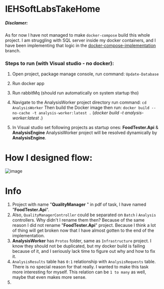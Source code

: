 
# IEHSoftLabsTakeHome

##### Disclamer:
As for now I have not managed to make `docker-compose` build this whole project. I am struggling with SQL server inside my docker containers, and I have been implementing that logic in the [docker-compose-implementation](https://github.com/Uraharadono/IEHSoftLabsTakeHome/tree/docker-compose-implementation) branch.

### Steps to run (with Visual studio - no docker):

1. Open project, package manage console, run command: `Update-Database`
2. Run docker app
3. Run rabbitMq (should run automatically on system startup tho)
4.  Navigate to the AnalysisWorker project directory
run command: `cd AnalysisWorker`
Then build the Docker image 
then run: `docker build --no-cache -t analysis-worker:latest .`
(*docker build -t analysis-worker:latest .*)

5. In Visual studio set following projects as startup ones: **FoodTester.Api** & **AnalysisEngine**
 AnalysisWorker project will be resolved dynamically by **AnalysisEngine**.

# How I designed flow:
![image](https://github.com/user-attachments/assets/8bdea940-00df-4438-99ec-4835058334e2)


# Info
1. Project with name "**QualityManager** " in pdf of task, I have named "**FoodTester.Api**". 
2. Also, `QualityManagerController` could be separated on `Batch` i `Analysis` controllers. Why didn't I rename them then? Because of the same reason I did not rename "**FoodTester.Api**" project. Because I think a lot of thing will get broken now that I have almost gotten to the end of the implementation.
3. **AnalysisWorker** has  `Protos` folder, same as `Infrastructure` project. I know they should not be duplicated, but my docker build is failing because of it, and I seriously lack time to figure out why and how to fix it.
4. `AnalysisResults` table has `0:1` relationship with `AnalysisRequests` table. There is no special reason for that really. I wanted to make this task more interesting for myself. This relation can be `1 to many` as well, maybe that even makes more sense.
5. 

